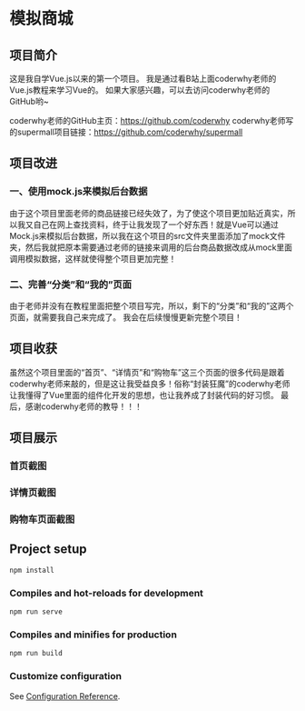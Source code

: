 # 模拟商城

## 项目简介

这是我自学Vue.js以来的第一个项目。
我是通过看B站上面coderwhy老师的Vue.js教程来学习Vue的。
如果大家感兴趣，可以去访问coderwhy老师的GitHub哟~

coderwhy老师的GitHub主页：https://github.com/coderwhy
coderwhy老师写的supermall项目链接：https://github.com/coderwhy/supermall


## 项目改进
### 一、使用mock.js来模拟后台数据
由于这个项目里面老师的商品链接已经失效了，为了使这个项目更加贴近真实，所以我又自己在网上查找资料，终于让我发现了一个好东西！就是Vue可以通过Mock.js来模拟后台数据，所以我在这个项目的src文件夹里面添加了mock文件夹，然后我就把原本需要通过老师的链接来调用的后台商品数据改成从mock里面调用模拟数据，这样就使得整个项目更加完整！

### 二、完善“分类”和“我的”页面
由于老师并没有在教程里面把整个项目写完，所以，剩下的“分类”和“我的”这两个页面，就需要我自己来完成了。
我会在后续慢慢更新完整个项目！


## 项目收获
虽然这个项目里面的“首页”、“详情页”和“购物车”这三个页面的很多代码是跟着coderwhy老师来敲的，但是这让我受益良多！俗称“封装狂魔”的coderwhy老师让我懂得了Vue里面的组件化开发的思想，也让我养成了封装代码的好习惯。
最后，感谢coderwhy老师的教导！！！

## 项目展示
### 首页截图
### 详情页截图
### 购物车页面截图

## Project setup
```
npm install
```

### Compiles and hot-reloads for development
```
npm run serve
```

### Compiles and minifies for production
```
npm run build
```

### Customize configuration
See [Configuration Reference](https://cli.vuejs.org/config/).

